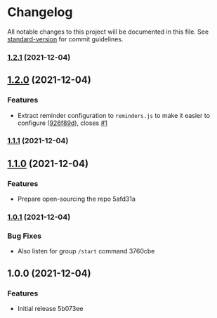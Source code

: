 # Changelog

All notable changes to this project will be documented in this file. See [standard-version](https://github.com/conventional-changelog/standard-version) for commit guidelines.

### [1.2.1](https://github.com/wuespace/wuespace-telegram-reminder-bot/compare/v1.2.0...v1.2.1) (2021-12-04)

## [1.2.0](https://github.com/wuespace/wuespace-telegram-reminder-bot/compare/v1.1.1...v1.2.0) (2021-12-04)


### Features

* Extract reminder configuration to `reminders.js` to make it easier to configure ([926f89d](https://github.com/wuespace/wuespace-telegram-reminder-bot/commit/926f89d0853c9943aec0a43aafc73427693c3fe7)), closes [#1](https://github.com/wuespace/wuespace-telegram-reminder-bot/issues/1)

### [1.1.1](https://github.com/wuespace/wuespace-telegram-reminder-bot/compare/v1.1.0...v1.1.1) (2021-12-04)

## [1.1.0](///compare/v1.0.1...v1.1.0) (2021-12-04)


### Features

* Prepare open-sourcing the repo 5afd31a

### [1.0.1](///compare/v1.0.0...v1.0.1) (2021-12-04)


### Bug Fixes

* Also listen for group `/start` command 3760cbe

## 1.0.0 (2021-12-04)


### Features

* Initial release 5b073ee
